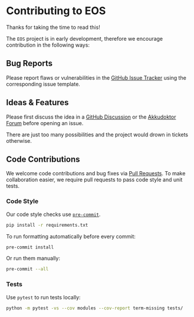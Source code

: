 # Contributing to EOS

Thanks for taking the time to read this!

The `EOS` project is in early development, therefore we encourage contribution in the following ways:

## Bug Reports

Please report flaws or vulnerabilities in the [GitHub Issue Tracker]((https://github.com/Akkudoktor-EOS/EOS/issues)) using the corresponding issue template.

## Ideas & Features

Please first discuss the idea in a [GitHub Discussion](https://github.com/Akkudoktor-EOS/EOS/discussions) or the [Akkudoktor Forum](https://www.akkudoktor.net/forum/diy-energie-optimierungssystem-opensource-projekt/) before opening an issue.

There are just too many possibilities and the project would drown in tickets otherwise.

## Code Contributions

We welcome code contributions and bug fixes via [Pull Requests](https://github.com/Akkudoktor-EOS/EOS/pulls).
To make collaboration easier, we require pull requests to pass code style and unit tests.

### Code Style

Our code style checks use [`pre-commit`](https://pre-commit.com).

```bash
pip install -r requirements.txt
```

To run formatting automatically before every commit:

```bash
pre-commit install
```

Or run them manually:

```bash
pre-commit --all
```

### Tests

Use `pytest` to run tests locally:

```bash
python -m pytest -vs --cov modules --cov-report term-missing tests/
```
